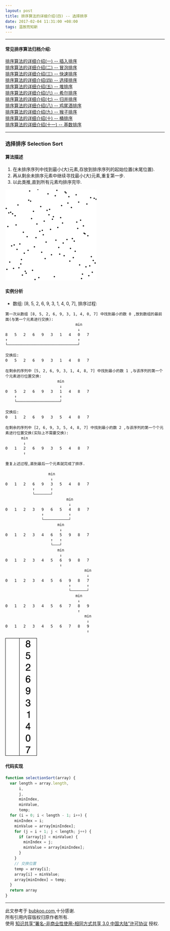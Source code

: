 ```yaml
---
layout: post
title: 排序算法的详细介绍(四) -- 选择排序
date: 2017-02-04 11:31:00 +08:00
tags: 温故而知新
---
```


***

#### 常见排序算法归档介绍:

[排序算法的详细介绍(一) -- 插入排序][insertion_sort]  
[排序算法的详细介绍(二) -- 冒泡排序][bubble_sort]  
[排序算法的详细介绍(三) -- 快速排序][quick_sort]  
[排序算法的详细介绍(四) -- 选择排序][selection_sort]  
[排序算法的详细介绍(五) -- 堆排序][heap_sort]  
[排序算法的详细介绍(六) -- 希尔排序][shell_sort]  
[排序算法的详细介绍(七) -- 归并排序][merge_sort]  
[排序算法的详细介绍(八) -- 鸡尾酒排序][cocktail_sort]  
[排序算法的详细介绍(九) -- 猴子排序][bogo_sort]  
[排序算法的详细介绍(十) -- 桶排序][bucket_sort]  
[排序算法的详细介绍(十一) -- 基数排序][radix_sort]  

***

### 选择排序 Selection Sort

#### 算法描述

1. 在未排序序列中找到最小(大)元素,存放到排序序列的起始位置(末尾位置).
2. 再从剩余未排序元素中继续寻找最小(大)元素,重复第一步.
3. 以此类推,直到所有元素均排序完毕.

![selection_sort_animation][selection_sort_animation]

#### 实例分析

* 数组: [8, 5, 2, 6, 9, 3, 1, 4, 0, 7], 排序过程:

```plain
第一次从数组 [8, 5, 2, 6, 9, 3, 1, 4, 0, 7] 中找到最小的数 0 ,放到数组的最前面(与第一个元素进行交换):
                               min
                                ↓
8   5   2   6   9   3   1   4   0   7
↑                               ↑
└───────────────────────────────┘

交换后:
0   5   2   6   9   3   1   4   8   7

在剩余的序列中 [5, 2, 6, 9, 3, 1, 4, 8, 7] 中找到最小的数 1 ,与该序列的第一个个元素进行位置交换:
                       min
                        ↓
0   5   2   6   9   3   1   4   8   7
    ↑                   ↑
    └───────────────────┘
    
交换后:	
0   1   2   6   9   3   5   4   8   7

在剩余的序列中 [2, 6, 9, 3, 5, 4, 8, 7] 中找到最小的数 2 ,与该序列的第一个个元素进行位置交换(实际上不需要交换):
       min
        ↓
0   1   2   6   9   3   5   4   8   7
        ↑
        
重复上述过程,直到最后一个元素就完成了排序.

                   min
                    ↓
0   1   2   6   9   3   5   4   8   7
            ↑       ↑
            └───────┘
                           min
                            ↓
0   1   2   3   9   6   5   4   8   7
                ↑           ↑
                └───────────┘
                       min
                        ↓
0   1   2   3   4   6   5   9   8   7
                    ↑   ↑
                    └───┘
                       min
                        ↓
0   1   2   3   4   5   6   9   8   7
                        ↑   
                                   min
                                    ↓
0   1   2   3   4   5   6   9   8   7
                            ↑       ↑
                            └───────┘  
                               min
                                ↓
0   1   2   3   4   5   6   7   8   9
                                ↑      
                                   min
                                    ↓
0   1   2   3   4   5   6   7   8   9
                                    ↑

```

![Selection_Sort_example][Selection_Sort_example]

#### 代码实现

```JavaScript
function selectionSort(array) {
  var length = array.length,
      i,
      j,
      minIndex,
      minValue,
      temp;
  for (i = 0; i < length - 1; i++) {
    minIndex = i;
    minValue = array[minIndex];
    for (j = i + 1; j < length; j++) {
      if (array[j] < minValue) {
        minIndex = j;
        minValue = array[minIndex];
      }
    }
    // 交换位置
    temp = array[i];
    array[i] = minValue;
    array[minIndex] = temp;
  }
  return array
}
```

***

此文参考于 [bubkoo.com][bubkoo.com],十分感谢.  
所有引用内容版权归原作者所有.  
使用 [知识共享“署名-非商业性使用-相同方式共享 3.0 中国大陆”许可协议][Lisence] 授权.

[bubkoo.com]: http://bubkoo.com/2014/01/17/sort-algorithm/archives/
[Lisence]: https://creativecommons.org/licenses/by-nc-sa/3.0/cn/

[insertion_sort]: /2017/02/sort-algorithm-1-insertion-sort/ 'insertion_sort'
[bubble_sort]: /2017/02/sort-algorithm-2-bubble-sort/ 'bubble_sort'
[quick_sort]: /2017/02/sort-algorithm-3-quick-sort/ 'quick_sort'
[selection_sort]: /2017/02/sort-algorithm-4-selection-sort/ 'selection_sort'
[heap_sort]: /2017/02/sort-algorithm-5-heap-sort/ 'heap_sort'
[shell_sort]: /2017/02/sort-algorithm-6-shell-sort/ 'shell_sort'
[merge_sort]: /2017/02/sort-algorithm-7-merge-sort/ 'merge_sort'
[cocktail_sort]: /2017/02/sort-algorithm-8-cocktail-sort/ 'cocktail_sort'
[bogo_sort]: /2017/02/sort-algorithm-9-bogo-sort/ 'bogo_sort'
[bucket_sort]: /2017/02/sort-algorithm-10-bucket-sort/ 'bucket_sort'
[radix_sort]: /2017/02/sort-algorithm-11-radix-sort/ 'radix_sort'

[selection_sort_animation]: /assets/images/sort_algorithm/selection_sort_animation.gif 'selection_sort_animation'
[Selection_Sort_example]: /assets/images/sort_algorithm/Selection_Sort_example.gif 'Selection_Sort_example'